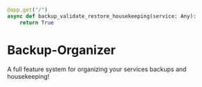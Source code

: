 ```python
@app.get("/")
async def backup_validate_restore_housekeeping(service: Any):
    return True
```

# Backup-Organizer
A full feature system for organizing your services backups and housekeeping!